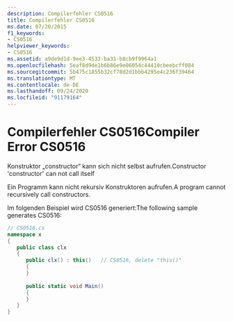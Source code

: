 ```yaml
---
description: Compilerfehler CS0516
title: Compilerfehler CS0516
ms.date: 07/20/2015
f1_keywords:
- CS0516
helpviewer_keywords:
- CS0516
ms.assetid: a9de9d1d-9ee3-4533-ba31-b8cb9f9964a1
ms.openlocfilehash: 5eaf8d9de1b6b86e9e06054c44410cbeebcff084
ms.sourcegitcommit: 5b475c1855b32cf78d2d1bbb4295e4c236f39464
ms.translationtype: MT
ms.contentlocale: de-DE
ms.lasthandoff: 09/24/2020
ms.locfileid: "91179164"
---
```

# <a name="compiler-error-cs0516"></a><span data-ttu-id="67600-103">Compilerfehler CS0516</span><span class="sxs-lookup"><span data-stu-id="67600-103">Compiler Error CS0516</span></span>

<span data-ttu-id="67600-104">Konstruktor „constructor“ kann sich nicht selbst aufrufen.</span><span class="sxs-lookup"><span data-stu-id="67600-104">Constructor 'constructor' can not call itself</span></span>  
  
 <span data-ttu-id="67600-105">Ein Programm kann nicht rekursiv Konstruktoren aufrufen.</span><span class="sxs-lookup"><span data-stu-id="67600-105">A program cannot recursively call constructors.</span></span>  
  
 <span data-ttu-id="67600-106">Im folgenden Beispiel wird CS0516 generiert:</span><span class="sxs-lookup"><span data-stu-id="67600-106">The following sample generates CS0516:</span></span>  
  
```csharp  
// CS0516.cs  
namespace x  
{  
   public class clx  
   {  
      public clx() : this()   // CS0516, delete "this()"  
      {  
      }  
  
      public static void Main()  
      {  
      }  
   }  
}  
```
